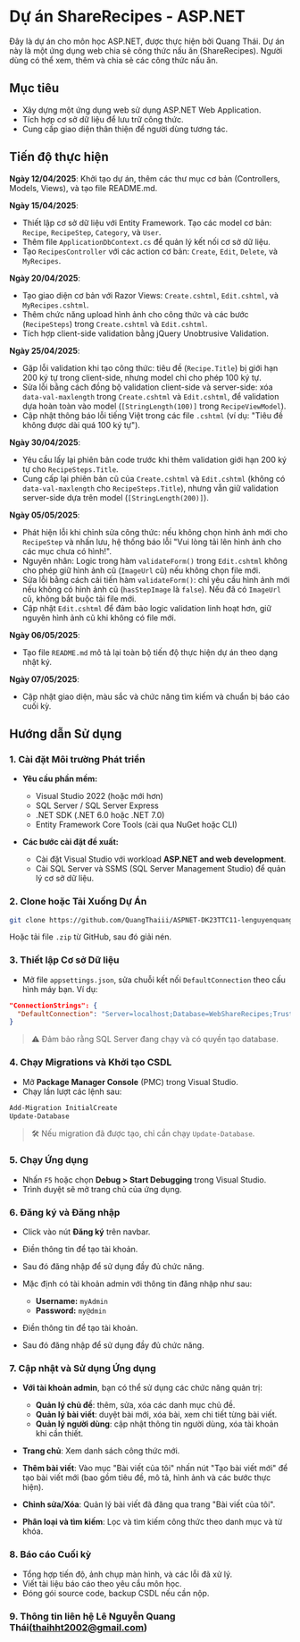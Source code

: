 # Dự án ShareRecipes - ASP.NET

Đây là dự án cho môn học ASP.NET, được thực hiện bởi Quang Thái. Dự án này là một ứng dụng web chia sẻ công thức nấu ăn (ShareRecipes). Người dùng có thể xem, thêm và chia sẻ các công thức nấu ăn.

## Mục tiêu

* Xây dựng một ứng dụng web sử dụng ASP.NET Web Application.
* Tích hợp cơ sở dữ liệu để lưu trữ công thức.
* Cung cấp giao diện thân thiện để người dùng tương tác.

## Tiến độ thực hiện

**Ngày 12/04/2025**: Khởi tạo dự án, thêm các thư mục cơ bản (Controllers, Models, Views), và tạo file README.md.

**Ngày 15/04/2025**:

* Thiết lập cơ sở dữ liệu với Entity Framework. Tạo các model cơ bản: `Recipe`, `RecipeStep`, `Category`, và `User`.
* Thêm file `ApplicationDbContext.cs` để quản lý kết nối cơ sở dữ liệu.
* Tạo `RecipesController` với các action cơ bản: `Create`, `Edit`, `Delete`, và `MyRecipes`.

**Ngày 20/04/2025**:

* Tạo giao diện cơ bản với Razor Views: `Create.cshtml`, `Edit.cshtml`, và `MyRecipes.cshtml`.
* Thêm chức năng upload hình ảnh cho công thức và các bước (`RecipeSteps`) trong `Create.cshtml` và `Edit.cshtml`.
* Tích hợp client-side validation bằng jQuery Unobtrusive Validation.

**Ngày 25/04/2025**:

* Gặp lỗi validation khi tạo công thức: tiêu đề (`Recipe.Title`) bị giới hạn 200 ký tự trong client-side, nhưng model chỉ cho phép 100 ký tự.
* Sửa lỗi bằng cách đồng bộ validation client-side và server-side: xóa `data-val-maxlength` trong `Create.cshtml` và `Edit.cshtml`, để validation dựa hoàn toàn vào model (`[StringLength(100)]` trong `RecipeViewModel`).
* Cập nhật thông báo lỗi tiếng Việt trong các file `.cshtml` (ví dụ: "Tiêu đề không được dài quá 100 ký tự").

**Ngày 30/04/2025**:

* Yêu cầu lấy lại phiên bản code trước khi thêm validation giới hạn 200 ký tự cho `RecipeSteps.Title`.
* Cung cấp lại phiên bản cũ của `Create.cshtml` và `Edit.cshtml` (không có `data-val-maxlength` cho `RecipeSteps.Title`), nhưng vẫn giữ validation server-side dựa trên model (`[StringLength(200)]`).

**Ngày 05/05/2025**:

* Phát hiện lỗi khi chỉnh sửa công thức: nếu không chọn hình ảnh mới cho `RecipeStep` và nhấn lưu, hệ thống báo lỗi "Vui lòng tải lên hình ảnh cho các mục chưa có hình!".
* Nguyên nhân: Logic trong hàm `validateForm()` trong `Edit.cshtml` không cho phép giữ hình ảnh cũ (`ImageUrl` cũ) nếu không chọn file mới.
* Sửa lỗi bằng cách cải tiến hàm `validateForm()`: chỉ yêu cầu hình ảnh mới nếu không có hình ảnh cũ (`hasStepImage` là `false`). Nếu đã có `ImageUrl` cũ, không bắt buộc tải file mới.
* Cập nhật `Edit.cshtml` để đảm bảo logic validation linh hoạt hơn, giữ nguyên hình ảnh cũ khi không có file mới.

**Ngày 06/05/2025**:

* Tạo file `README.md` mô tả lại toàn bộ tiến độ thực hiện dự án theo dạng nhật ký.

**Ngày 07/05/2025**:
* Cập nhật giao diện, màu sắc và chức năng tìm kiếm và chuẩn bị báo cáo cuối kỳ.
## Hướng dẫn Sử dụng

### 1. Cài đặt Môi trường Phát triển

* **Yêu cầu phần mềm:**

  * Visual Studio 2022 (hoặc mới hơn)
  * SQL Server / SQL Server Express
  * .NET SDK (.NET 6.0 hoặc .NET 7.0)
  * Entity Framework Core Tools (cài qua NuGet hoặc CLI)

* **Các bước cài đặt đề xuất:**

  * Cài đặt Visual Studio với workload **ASP.NET and web development**.
  * Cài SQL Server và SSMS (SQL Server Management Studio) để quản lý cơ sở dữ liệu.

### 2. Clone hoặc Tải Xuống Dự Án

```bash
git clone https://github.com/QuangThaiii/ASPNET-DK23TTC11-lenguyenquangthai-WebShareRecipes.git
```

Hoặc tải file `.zip` từ GitHub, sau đó giải nén.

### 3. Thiết lập Cơ sở Dữ liệu

* Mở file `appsettings.json`, sửa chuỗi kết nối `DefaultConnection` theo cấu hình máy bạn. Ví dụ:

```json
"ConnectionStrings": {
  "DefaultConnection": "Server=localhost;Database=WebShareRecipes;Trusted_Connection=True;MultipleActiveResultSets=true;TrustServerCertificate=True"
}
```

> ⚠️ Đảm bảo rằng SQL Server đang chạy và có quyền tạo database.

### 4. Chạy Migrations và Khởi tạo CSDL

* Mở **Package Manager Console** (PMC) trong Visual Studio.
* Chạy lần lượt các lệnh sau:

```powershell
Add-Migration InitialCreate
Update-Database
```

> 🛠 Nếu migration đã được tạo, chỉ cần chạy `Update-Database`.

### 5. Chạy Ứng dụng

* Nhấn `F5` hoặc chọn **Debug > Start Debugging** trong Visual Studio.
* Trình duyệt sẽ mở trang chủ của ứng dụng.

### 6. Đăng ký và Đăng nhập

* Click vào nút **Đăng ký** trên navbar.
* Điền thông tin để tạo tài khoản.
* Sau đó đăng nhập để sử dụng đầy đủ chức năng.
* Mặc định có tài khoản admin với thông tin đăng nhập như sau:

  * **Username:** `myAdmin`
  * **Password:** `my@dmin`
* Điền thông tin để tạo tài khoản.
* Sau đó đăng nhập để sử dụng đầy đủ chức năng.

### 7. Cập nhật và Sử dụng Ứng dụng

* **Với tài khoản admin**, bạn có thể sử dụng các chức năng quản trị:

  * **Quản lý chủ đề**: thêm, sửa, xóa các danh mục chủ đề.
  * **Quản lý bài viết**: duyệt bài mới, xóa bài, xem chi tiết từng bài viết.
  * **Quản lý người dùng**: cập nhật thông tin người dùng, xóa tài khoản khi cần thiết.

* **Trang chủ**: Xem danh sách công thức mới.

* **Thêm bài viết**: Vào mục "Bài viết của tôi" nhấn nút "Tạo bài viết mới" để tạo bài viết mới (bao gồm tiêu đề, mô tả, hình ảnh và các bước thực hiện).

* **Chỉnh sửa/Xóa**: Quản lý bài viết đã đăng qua trang "Bài viết của tôi".

* **Phân loại và tìm kiếm**: Lọc và tìm kiếm công thức theo danh mục và từ khóa.

### 8. Báo cáo Cuối kỳ

* Tổng hợp tiến độ, ảnh chụp màn hình, và các lỗi đã xử lý.
* Viết tài liệu báo cáo theo yêu cầu môn học.
* Đóng gói source code, backup CSDL nếu cần nộp.
### 9. Thông tin liên hệ Lê Nguyễn Quang Thái(thaihht2002@gmail.com)
